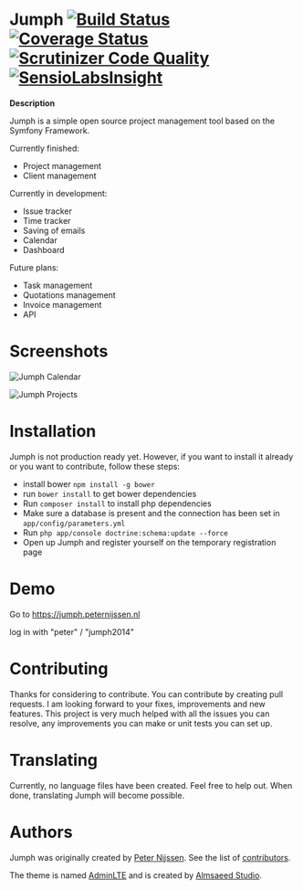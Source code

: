 Jumph [![Build Status](https://travis-ci.org/jumph-io/Jumph.svg?branch=master)](https://travis-ci.org/jumph-io/Jumph) [![Coverage Status](https://coveralls.io/repos/jumph-io/Jumph/badge.png?branch=master)](https://coveralls.io/r/jumph-io/Jumph?branch=master) [![Scrutinizer Code Quality](https://scrutinizer-ci.com/g/jumph-io/Jumph/badges/quality-score.png?b=master)](https://scrutinizer-ci.com/g/jumph-io/Jumph/?branch=master) [![SensioLabsInsight](https://insight.sensiolabs.com/projects/10b7bd65-d1b4-41d7-9569-2ffee88014b7/mini.png)](https://insight.sensiolabs.com/projects/10b7bd65-d1b4-41d7-9569-2ffee88014b7)
=====

**Description**

Jumph is a simple open source project management tool based on the Symfony Framework.

Currently finished:
- Project management
- Client management

Currently in development:
- Issue tracker
- Time tracker
- Saving of emails
- Calendar
- Dashboard

Future plans:
- Task management
- Quotations management
- Invoice management
- API

Screenshots
=====


![Jumph Calendar](http://i61.tinypic.com/311pac6.png)

![Jumph Projects](http://i61.tinypic.com/aahq82.png)


Installation
=====

Jumph is not production ready yet. However, if you want to install it already or you want to contribute, follow these steps:
- install bower `npm install -g bower`
- run `bower install` to get bower dependencies
- Run `composer install` to install php dependencies
- Make sure a database is present and the connection has been set in `app/config/parameters.yml`
- Run `php app/console doctrine:schema:update --force`
- Open up Jumph and register yourself on the temporary registration page

Demo
=====
Go to https://jumph.peternijssen.nl

log in with "peter" / "jumph2014"


Contributing
=====

Thanks for considering to contribute. You can contribute by creating pull requests. I am looking forward to your fixes, improvements and new features. This project is very much helped with all the issues you can resolve, any improvements you can make or unit tests you can set up.

Translating
=====

Currently, no language files have been created. Feel free to help out. When done, translating Jumph will become possible.

Authors
=====

Jumph was originally created by [Peter Nijssen](https://www.peternijssen.nl).
See the list of [contributors](https://github.com/jumph-io/Jumph/graphs/contributors).

The theme is named [AdminLTE](https://github.com/almasaeed2010/AdminLTE) and is created by [Almsaeed Studio](http://www.almsaeedstudio.com/).

